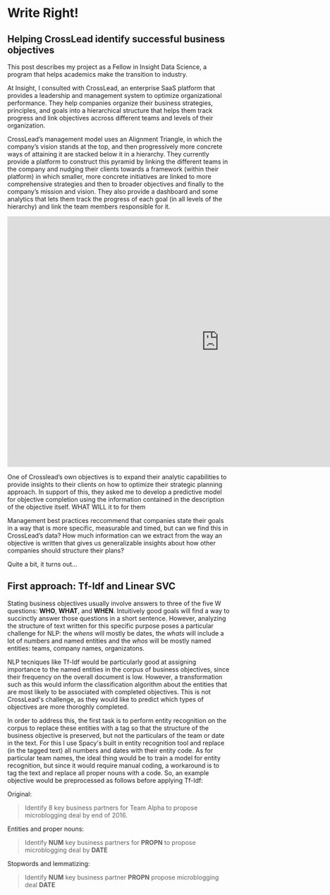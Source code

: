 # Write Right!
## Helping CrossLead identify successful  business objectives

This post describes my project as a Fellow in Insight Data Science, a program that helps academics make the transition to industry.

At Insight, I consulted with CrossLead, an enterprise SaaS platform that provides a leadership and management system to optimize organizational performance. They help companies organize their business strategies, principles, and goals into a hierarchical structure that helps them track progress and link objectives accross different teams and levels of their organization. 

CrossLead’s management model uses an Alignment Triangle, in which the company’s vision stands at the top, and then progressively more concrete ways of attaining it are stacked below it in a hierarchy. They currently provide a platform to construct this pyramid by linking the different teams in the company and nudging their clients towards a framework (within their platform) in which smaller, more concrete initiatives are linked to more comprehensive strategies and then to broader objectives and finally to the company’s mission and vision. They also provide a dashboard and some analytics that lets them track the progress of each goal (in all levels of the hierarchy) and link the team members responsible for it.

<iframe src="https://docs.google.com/presentation/d/1XBg5TCPeHghp39Idn7lJOb83cs8hqIpHW1fF7PeI4-o/embed?start=false&loop=false&delayms=3000" frameborder="0" width="960" height="569" allowfullscreen="true" mozallowfullscreen="true" webkitallowfullscreen="true"></iframe>

One of Crosslead’s own objectives is to expand their analytic capabilities to provide insights to their clients on how to optimize their strategic planning approach. In support of this, they asked me to develop a predictive model for objective completion using the information contained in the description of the objective itself. WHAT WILL it to for them 

Management best practices reccommend that companies state their goals in a way that is more specific, measurable and timed, but can we find this in CrossLead’s data? How much information can we extract from the way an objective is written that gives us generalizable insights about how other companies should structure their plans?

Quite a bit, it turns out…

## First approach: Tf-Idf and Linear SVC

Stating business objectives usually involve answers to three of the five W questions: **WHO**, **WHAT**, and **WHEN**. Intuitively good goals will find a way to succinctly answer those questions in a short sentence. However, analyzing the structure of text written for this specific purpose poses a particular challenge for NLP: the *whens* will mostly be dates, the *whats* will include a lot of numbers and named entities and the *whos* will be mostly named entities: teams, company names, organizatons.  

NLP tecniques like Tf-Idf would be particularly good at assigning importance to the named entities in the corpus of business objectives, since their frequency on the overall document is low. However, a transformation such as this would inform the classification algorithm about the entities that are most likely to be associated with completed objectives. This is not CrossLead's challenge, as they would like to predict which types of objectives are more thoroghly completed. 

In order to address this, the first task is to perform entity recognition on the corpus to replace these entities with a tag so that the structure of the business objective is preserved, but not the particulars of the team or date in the text. For this I use Spacy's built in entity recognition tool and replace (in the tagged text) all numbers and dates with their entity code. As for particular team names, the ideal thing would be to train a model for entity recognition, but since it would require manual coding, a workaround is to tag the text and replace all proper nouns with a code. So, an example objective would be preprocessed as follows before applying Tf-Idf:

Original:
>Identify 8 key business partners for Team Alpha to propose microblogging deal by end of 2016.

Entities and proper nouns:
>Identify **NUM** key business partners for **PROPN** to propose microblogging deal by **DATE**

Stopwords and lemmatizing:
>Identify **NUM** key business partner **PROPN** propose microblogging deal **DATE**
